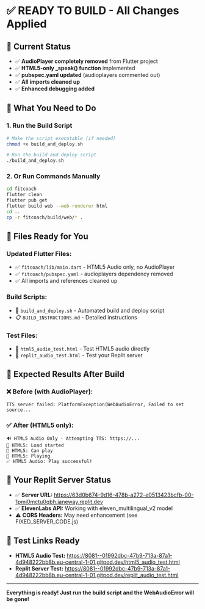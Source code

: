 # ✅ READY TO BUILD - All Changes Applied

## 🎯 Current Status
- ✅ **AudioPlayer completely removed** from Flutter project
- ✅ **HTML5-only _speak() function** implemented
- ✅ **pubspec.yaml updated** (audioplayers commented out)
- ✅ **All imports cleaned up**
- ✅ **Enhanced debugging added**

## 🚀 What You Need to Do

### 1. Run the Build Script
```bash
# Make the script executable (if needed)
chmod +x build_and_deploy.sh

# Run the build and deploy script
./build_and_deploy.sh
```

### 2. Or Run Commands Manually
```bash
cd fitcoach
flutter clean
flutter pub get
flutter build web --web-renderer html
cd ..
cp -r fitcoach/build/web/* .
```

## 📁 Files Ready for You

### Updated Flutter Files:
- ✅ `fitcoach/lib/main.dart` - HTML5 Audio only, no AudioPlayer
- ✅ `fitcoach/pubspec.yaml` - audioplayers dependency removed
- ✅ All imports and references cleaned up

### Build Scripts:
- 📜 `build_and_deploy.sh` - Automated build and deploy script
- 📋 `BUILD_INSTRUCTIONS.md` - Detailed instructions

### Test Files:
- 🧪 `html5_audio_test.html` - Test HTML5 audio directly
- 🧪 `replit_audio_test.html` - Test your Replit server

## 🎯 Expected Results After Build

### ❌ Before (with AudioPlayer):
```
TTS server failed: PlatformException(WebAudioError, Failed to set source...
```

### ✅ After (HTML5 only):
```
🔊 HTML5 Audio Only - Attempting TTS: https://...
🎵 HTML5: Load started
🎵 HTML5: Can play
🎵 HTML5: Playing
✅ HTML5 Audio: Play successful!
```

## 🔧 Your Replit Server Status
- ✅ **Server URL:** https://63d0b674-9d16-478b-a272-e0513423bcfb-00-1pmi0mctu0qbh.janeway.replit.dev
- ✅ **ElevenLabs API:** Working with eleven_multilingual_v2 model
- ⚠️ **CORS Headers:** May need enhancement (see FIXED_SERVER_CODE.js)

## 🧪 Test Links Ready
- **HTML5 Audio Test:** https://8081--01992dbc-47b9-713a-87a1-4d948222bb8b.eu-central-1-01.gitpod.dev/html5_audio_test.html
- **Replit Server Test:** https://8081--01992dbc-47b9-713a-87a1-4d948222bb8b.eu-central-1-01.gitpod.dev/replit_audio_test.html

---

**Everything is ready! Just run the build script and the WebAudioError will be gone!**